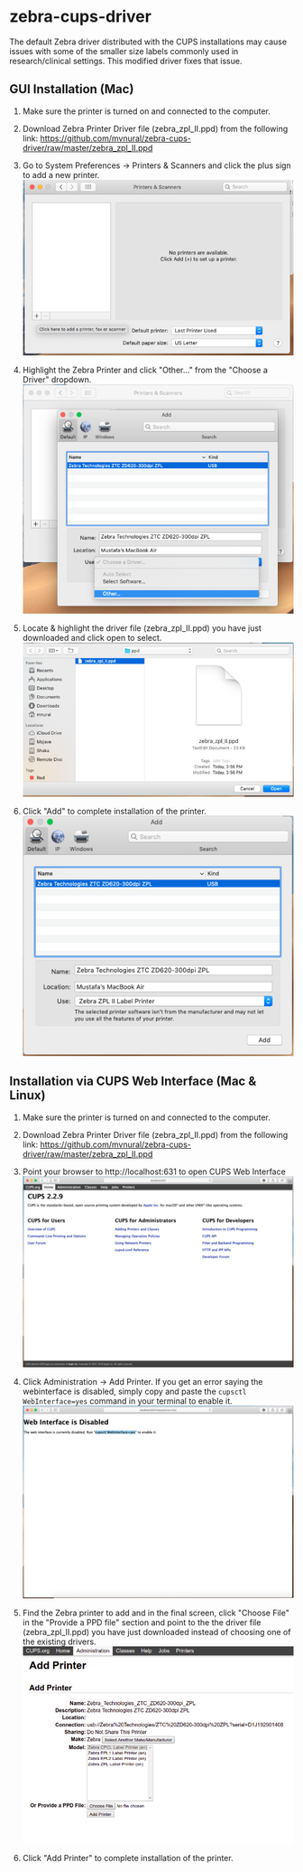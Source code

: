 # zebra-cups-driver
The default Zebra driver distributed with the CUPS installations may cause issues with some of the smaller size labels commonly used in research/clinical settings. This modified driver fixes that issue.

## GUI Installation (Mac)
1. Make sure the printer is turned on and connected to the computer.
1. Download Zebra Printer Driver file (zebra_zpl_II.ppd) from the following link:
https://github.com/mvnural/zebra-cups-driver/raw/master/zebra_zpl_II.ppd
1. Go to System Preferences -> Printers & Scanners and click the plus sign to add a new printer.
![GUI-1](/images/gui_1.png)

1. Highlight the Zebra Printer and click "Other..." from the "Choose a Driver" dropdown.
![GUI-2](/images/gui_2.png)

1. Locate & highlight the driver file (zebra_zpl_II.ppd) you have just downloaded and click open to
select.
![GUI-3](/images/gui_3.png)

1. Click "Add" to complete installation of the printer.
![GUI-4](/images/gui_4.png)

## Installation via CUPS Web Interface (Mac & Linux)
1. Make sure the printer is turned on and connected to the computer.
1. Download Zebra Printer Driver file (zebra_zpl_II.ppd) from the following link:
https://github.com/mvnural/zebra-cups-driver/raw/master/zebra_zpl_II.ppd
1. Point your browser to http://localhost:631 to open CUPS Web Interface
![CUPS-1](/images/cups_1.png)

1. Click Administration -> Add Printer. If you get an error saying the webinterface is disabled, simply copy and paste the `cupsctl WebInterface=yes` command in your terminal to enable it. 
![CUPS-2](/images/cups_2.png)

1. Find the Zebra printer to add and in the final screen, click "Choose File" in the "Provide a PPD file" section and point to the the driver file (zebra_zpl_II.ppd) you have just downloaded instead of choosing one of the existing drivers.
![CUPS-3](/images/cups_3.png)

1. Click "Add Printer" to complete installation of the printer.
